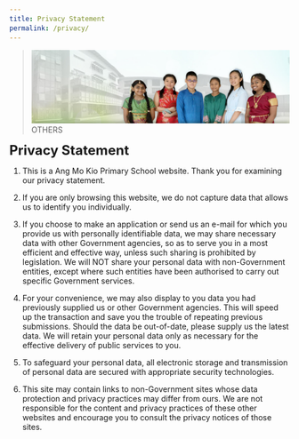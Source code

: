 ```yaml
---
title: Privacy Statement
permalink: /privacy/
---
```

>![](/images/About%20Us/banner2-with%20bg.jpg)
>OTHERS

**<font size="5">Privacy Statement</font>**

1.  This is a Ang Mo Kio Primary School website. Thank you for examining our privacy statement.  
    
2.  If you are only browsing this website, we do not capture data that allows us to identify you individually.  
    
3.  If you choose to make an application or send us an e-mail for which you provide us with personally identifiable data, we may share necessary data with other Government agencies, so as to serve you in a most efficient and effective way, unless such sharing is prohibited by legislation. We will NOT share your personal data with non-Government entities, except where such entities have been authorised to carry out specific Government services.   
    
4.  For your convenience, we may also display to you data you had previously supplied us or other Government agencies. This will speed up the transaction and save you the trouble of repeating previous submissions. Should the data be out-of-date, please supply us the latest data. We will retain your personal data only as necessary for the effective delivery of public services to you.   
    
5.  To safeguard your personal data, all electronic storage and transmission of personal data are secured with appropriate security technologies.  
    
6.  This site may contain links to non-Government sites whose data protection and privacy practices may differ from ours. We are not responsible for the content and privacy practices of these other websites and encourage you to consult the privacy notices of those sites.